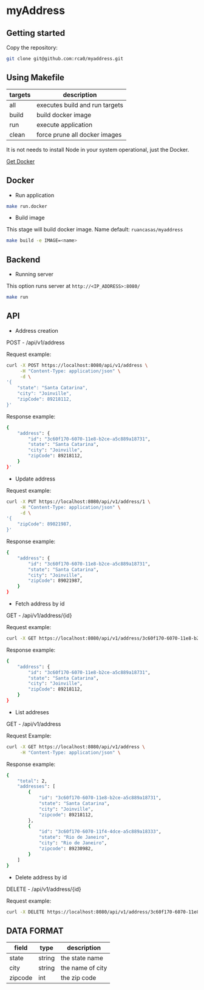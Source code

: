# myAddress

## Getting started 

Copy the repository:

```bash
git clone git@github.com:rca0/myaddress.git
```

## Using Makefile

targets | description
--- | ---
all | executes build and run targets
build | build docker image
run | execute application
clean | force prune all docker images

It is not needs to install Node in your system operational, just the Docker.

[Get Docker](https://www.docker.com/get-docker)

## Docker

- Run application

```bash
make run.docker
```

- Build image

This stage will build docker image. Name default: `ruancasas/myaddress`

 ```bash
 make build -e IMAGE=<name>
 ```

## Backend

- Running server

This option runs server at `http://<IP_ADDRESS>:8080/`

```bash
make run
```

## API

- Address creation

POST - /api/v1/address

Request example:

```bash
curl -X POST https://localhost:8080/api/v1/address \
     -H "Content-Type: application/json" \
     -d \
'{
    "state": "Santa Catarina",
    "city": "Joinville",
    "zipCode": 89218112,
}'
```

Response example:

```bash
{
    "address": {
        "id": "3c60f170-6070-11e8-b2ce-a5c889a18731",
        "state": "Santa Catarina",
        "city": "Joinville",
        "zipCode": 89218112,
    }
}'
```

- Update address

Request example:

```bash
curl -X PUT https://localhost:8080/api/v1/address/1 \
     -H "Content-Type: application/json" \
     -d \
'{
    "zipCode": 89021987,
}'
```

Response example:

```bash
{
    "address": {
        "id": "3c60f170-6070-11e8-b2ce-a5c889a18731",
        "state": "Santa Catarina",
        "city": "Joinville",
        "zipCode": 89021987,
    }
}
```

- Fetch address by id

GET - /api/v1/address/{id}

Request example:

```bash
curl -X GET https://localhost:8080/api/v1/address/3c60f170-6070-11e8-b2ce-a5c889a18731
```

Response example:

```bash
{
    "address": {
        "id": "3c60f170-6070-11e8-b2ce-a5c889a18731",
        "state": "Santa Catarina",
        "city": "Joinville",
        "zipCode": 89218112,
    }
}
```

- List addreses

GET - /api/v1/address

Request Example:

```bash
curl -X GET https://localhost:8080/api/v1/address \
     -H "Content-Type: application/json" \
```

Response example:

```bash
{
    "total": 2,
    "addresses": [
        {
            "id": "3c60f170-6070-11e8-b2ce-a5c889a18731",
            "state": "Santa Catarina",
            "city": "Joinville",
            "zipcode": 89218112,
        },
        {
            "id": "3c60f170-6070-11f4-4dce-a5c889a18333",
            "state": "Rio de Janeiro",
            "city": "Rio de Janeiro",
            "zipcode": 89230982,
        }
    ]
}
```

- Delete address by id

DELETE - /api/v1/address/{id}

Request example:

```bash
curl -X DELETE https://localhost:8080/api/v1/address/3c60f170-6070-11e8-b2ce-a5c889a18731
```


## DATA FORMAT

field | type | description
--- | --- | ---
state | string | the state name
city | string | the name of city
zipcode | int | the zip code
